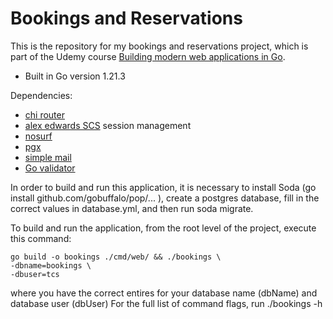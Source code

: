 # Bookings and Reservations

This is the repository for my bookings and reservations project, which is part of 
the Udemy course [Building modern web applications in Go](https://www.udemy.com/course/building-modern-web-applications-with-go/?referralCode=0415FB906223F10C6800).

- Built in Go version 1.21.3
  
Dependencies:

- [chi router](https://github.com/go-chi/chi)
- [alex edwards SCS](https://github.com/alexedwards/scs/v2) session management
- [nosurf](https://github.com/justinas/nosurf)
- [pgx](https://github.com/jackc/pgx/v4)
- [simple mail](https://github.com/xhit/go-simple-mail/v2)
- [Go validator](https://github.com/asaskevich/govalidator)

In order to build and run this application, it is necessary to 
install Soda (go install github.com/gobuffalo/pop/... ), create
a postgres database, fill in the correct values in database.yml, 
and then run soda migrate.

To build and run the application, from the root level of the project,
execute this command:
```
go build -o bookings ./cmd/web/ && ./bookings \
-dbname=bookings \
-dbuser=tcs
```
where you have the correct entires for your database name (dbName) 
and database user (dbUser)
For the full list of command flags, run ./bookings -h